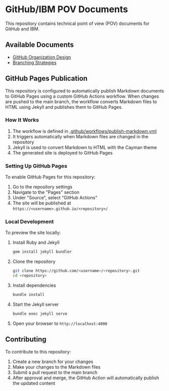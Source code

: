# GitHub/IBM POV Documents

This repository contains technical point of view (POV) documents for GitHub and IBM.

## Available Documents

- [GitHub Organization Design](organization-design.md)
- [Branching Strategies](branching-strategies.md)

## GitHub Pages Publication

This repository is configured to automatically publish Markdown documents to GitHub Pages using a custom GitHub Actions workflow. When changes are pushed to the main branch, the workflow converts Markdown files to HTML using Jekyll and publishes them to GitHub Pages.

### How It Works

1. The workflow is defined in [.github/workflows/publish-markdown.yml](.github/workflows/publish-markdown.yml)
2. It triggers automatically when Markdown files are changed in the repository
3. Jekyll is used to convert Markdown to HTML with the Cayman theme
4. The generated site is deployed to GitHub Pages

### Setting Up GitHub Pages

To enable GitHub Pages for this repository:

1. Go to the repository settings
2. Navigate to the "Pages" section
3. Under "Source", select "GitHub Actions"
4. The site will be published at `https://<username>.github.io/<repository>/`

### Local Development

To preview the site locally:

1. Install Ruby and Jekyll
   ```bash
   gem install jekyll bundler
   ```

2. Clone the repository
   ```bash
   git clone https://github.com/<username>/<repository>.git
   cd <repository>
   ```

3. Install dependencies
   ```bash
   bundle install
   ```

4. Start the Jekyll server
   ```bash
   bundle exec jekyll serve
   ```

5. Open your browser to `http://localhost:4000`

## Contributing

To contribute to this repository:

1. Create a new branch for your changes
2. Make your changes to the Markdown files
3. Submit a pull request to the main branch
4. After approval and merge, the GitHub Action will automatically publish the updated content
